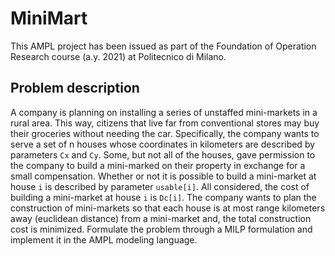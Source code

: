 # MiniMart
This AMPL project has been issued as part of the Foundation of Operation Research course (a.y. 2021) at Politecnico di Milano. 

## Problem description
A company is planning on installing a series of unstaffed mini-markets in a rural area. This way, citizens that live far from conventional stores may buy their groceries without needing the car. Specifically, the company wants to serve a set of n houses whose coordinates in kilometers are described by parameters `Cx` and `Cy`. Some, but not all of the houses, gave permission to the company to build a mini-marked on their property in exchange for a small compensation. Whether or not it is possible to build a mini-market at house `i` is described by parameter `usable[i]`. All considered, the cost of building a mini-market at house `i` is `Dc[i]`. The company wants to plan the construction of mini-markets so that each house is at most range kilometers away (euclidean distance) from a mini-market and, the total construction cost is minimized.
Formulate the problem through a MILP formulation and implement it in the AMPL modeling language.
